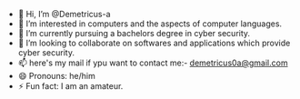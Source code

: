 - 👋 Hi, I’m @Demetricus-a 
- 👀 I’m interested in computers and the aspects of computer languages.
- 🌱 I’m currently pursuing a bachelors degree in cyber security.
- 💞️ I’m looking to collaborate on softwares and applications which provide cyber security.
- 📫 here's my mail if ypu want to contact me:- demetricus0a@gmail.com
- 😄 Pronouns: he/him
- ⚡ Fun fact: I am an amateur.

<!---
Demetricus-a/Demetricus-a is a ✨ special ✨ repository because its `README.md` (this file) appears on your GitHub profile.
You can click the Preview link to take a look at your changes.
--->
